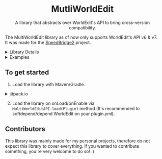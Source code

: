 <div align="center">
  <h1>MutliWorldEdit</h2>
  <p>A library that abstracts over WorldEdit's API to bring cross-version compatibility.</p>
</div>

The MultiWorldEdit library as of now only supports WorldEdit's API v6 & v7. It was made for the [SpeedBridge2](https://github.com/Tofpu/SpeedBridge2) project.

<details>
  <summary>Library Details</summary>

### Wrappers
The library current has the following wrappers:
- __VectorWrapper__
- __ClipboardWrapper__
- __RegionWrapper__
- __EditSessionWrapper__
- __LocalSessionWrapper__
- __PasteBuilderWrapper__

Each wrapper were created for multi-version cross comatibility in mind - here's the reasons for whose are interested:  
- __VectorWrapper__ - The removal of Vector class on v6 version
- __ClipboardWrapper__ - To wrap Clipboard's vector's method (getOrigin, getMinimumPoint, and getMaximumPoint)  
- __RegionWrapper__ - To wrap Clipboard's vector's method (getMinimumPoint, and getMaximumPoint)  
- __EditSessionWrapper__ - EditSession were not closeable on v6 version, but were required to be closed on v7 version for the changes to be reflected  
- __PasteBuilderWrapper__ - Clipboard#createPaste & PasteBuilder#to methods were not consistant between v6, and v7 versions  

</details>

<details>
  <summary>Examples</summary>

  ### Retrieve a clipboard
```java
  // the schematic file
  final File schematicFile = new File("test.schematic");
  // reading the schematic file with our library - for cross-compatibility purposes
  final Clipboard clipboard = MultiWorldEditAPI.getMultiWorldEdit()
                    .read(schematicFile);
```

### Paste a schematic
```java
        // WorldEdit's world
        final World world = ...;
        // The schematic clipboard we'll be pasting below
        final Clipboard clipboard = ...;

        // the location where the schematic should be pasted at
        final int x, y, z;

        // Using the edit session wrapper for cross-compatibility purposes
        // WARNING: you are required to close the session on v7 for the blocks operation to be completed
        try (final EditSessionWrapper editSessionWrapper = MultiWorldEditAPI.getMultiWorldEdit()
                .create(world, -1)) {
            // retrieving our actual session
            final EditSession editSession = editSessionWrapper.to();

            // creating our operation with the library - for cross-compatibility
            final Operation operation = MultiWorldEditAPI.getWorldEdit()
                    .create(clipboard, editSession, world)
                    .to(x, y, z)
                    .ignoreAirBlocks(true)
                    .build();

            // starting the operation process
            Operations.completeLegacy(operation);
        } catch (IOException e) {
            throw new IllegalStateException(e);
        }
```

### Other
```java
        // our clipboard experiment for the day
        final Clipboard clipboard = ...;
        // wraping our clipboard object with ClipboardWrapper
        final ClipboardWrapper clipboardWrapper = worldEdit.create(clipboard);

        // retrieving the regions's origin with ClipboardWrapper's wrapper
        final VectorWrapper origin = clipboardWrapper.getOrigin();

        // wraping our region object with RegionWrapper
        final RegionWrapper regionWrapper = MultiWorldEditAPI.create(clipboardWrapper.to().getRegion());
        // retrieving the clipboard's maximumpoint with RegionWrapper's wrapper
        final VectorWrapper maximumVector = regionWrapper.getMaximumPoint();
```
</details>

To get started
---
1. Load the library with Maven/Gradle.

<details>
    <summary>jitpack.io</summary>

```xml
      <repositories>
        <repository>
            <id>jitpack.io</id>
            <url>https://jitpack.io</url>
        </repository>
      </repositories>
    
      <dependencies>
        <dependency>
            <groupId>com.github.HappyAreaBean.MultiWorldEdit</groupId>
            <artifactId>multiworldedit-api</artifactId>
            <version>1.0.2</version>
        </dependency>
      </dependencies>
```

</details>

2. Load the library on onLoad/onEnable via `MultiWorldEditAPI.load(Plugin)` method (It's recommended to softdepend/depend WorldEdit on your plugin.yml).

Contributors
---
This library was mainly made for my personal projects, therefore do not expect this library to cover everything. If you wanted to contribute something, you're very welcome to do so! :)
